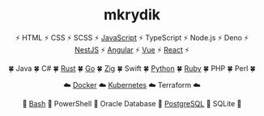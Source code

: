 <h1 align="center">mkrydik</h1>

<p align="center">⚡ HTML ⚡ CSS ⚡ SCSS ⚡ <a href="https://github.com/mkrydik/bingo">JavaScript</a> ⚡ TypeScript ⚡ Node.js ⚡ Deno ⚡ <a href="https://github.com/mkrydik/practice-nestjs-bullmq">NestJS</a> ⚡ <a href="https://github.com/mkrydik/minimal-angular">Angular</a> ⚡ <a href="https://github.com/mkrydik/vue-ts-storybook">Vue</a> ⚡ <a href="https://github.com/mkrydik/human-face-ai">React</a> ⚡</p>

<p align="center">🍀 Java 🍀 C# 🍀 <a href="https://github.com/mkrydik/rust-for-told">Rust</a> 🍀 <a href="https://github.com/mkrydik/go-lang-no-sponsors">Go</a> 🍀 <a href="https://github.com/mkrydik/zig-zag">Zig</a> 🍀 Swift 🍀 <a href="https://github.com/mkrydik/random-word-generator">Python</a> 🍀 <a href="https://github.com/mkrydik/list-linguist-languages">Ruby</a> 🍀 PHP 🍀 Perl 🍀</p>

<p align="center">☁️ <a href="https://github.com/mkrydik/mastodon-docker-compose">Docker</a> ☁️ <a href="https://github.com/mkrydik/example-kafdrop-on-kubernetes">Kubernetes</a> ☁️ Terraform ☁️</p>

<p align="center">📂 <a href="https://github.com/mkrydik/bash-gas-explosion">Bash</a> 📂 PowerShell 📂 Oracle Database 📂 <a href="https://github.com/mkrydik/example-pgweb-on-kubernetes">PostgreSQL</a> 📂 SQLite 📂</p>
